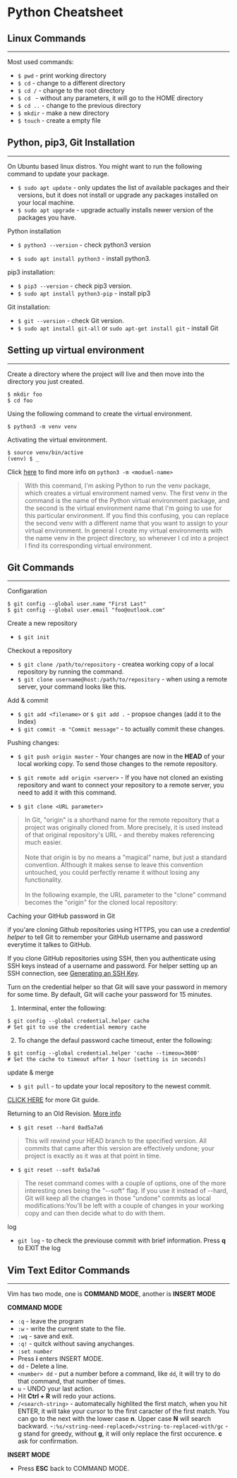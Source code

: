 # Python Cheatsheet

## Linux Commands
---

Most used commands:

- `$ pwd` - print working directory
- `$ cd` - change to a different directory
- `$ cd /` - change to the root directory
- `$ cd ` - without any parameters, it will go to the HOME directory
- `$ cd ..` - change to the previous directory
- `$ mkdir` - make a new directory
- `$ touch` - create a empty file


## Python, pip3, Git Installation
---

On Ubuntu based linux distros. You might want to run the following command to update your package.


- `$ sudo apt update` - only updates the list of available packages and their versions, but it does not install or upgrade any packages installed on your local machine.
- `$ sudo apt upgrade` - upgrade actually installs newer version of the packages you have.

Python installation

- `$ python3 --version` - check python3 version

- `$ sudo apt install python3` - install python3.

pip3 installation:

- `$ pip3 --version` - check pip3 version.
- `$ sudo apt install python3-pip` - install pip3

Git installation:

- `$ git --version` - check Git version.
- `$ sudo apt install git-all` or `sudo apt-get install git` - install Git

## Setting up virtual environment
---

Create a directory where the project will live and then move into the directory you just created.

```
$ mkdir foo
$ cd foo
```

Using the following command to create the virtual environment.

`$ python3 -m venv venv`  

Activating the virtual environment.

```
$ source venv/bin/active
(venv) $ _

```

Click [here](https://docs.python.org/3/using/cmdline.html#cmdoption-m) to find more info on `python3 -m <moduel-name>`

> With this command, I'm asking Python to run the venv package, which creates a virtual environment named venv. The first venv in the command is the name of the Python virtual environment package, and the second is the virtual environment name that I'm going to use for this particular environment. If you find this confusing, you can replace the second venv with a different name that you want to assign to your virtual environment. In general I create my virtual environments with the name venv in the project directory, so whenever I cd into a project I find its corresponding virtual environment.

## Git Commands
---

Configaration
```
$ git config --global user.name "First Last"
$ git config --global user.email "foo@outlook.com"
```

Create a new repository
- `$ git init`

Checkout a repository
- `$ git clone /path/to/repository` - createa working copy of a local repository by running the command.
- `$ git clone username@host:/path/to/repository` - when using a remote server, your command looks like this.

Add & commit
- `$ git add <filename>` or `$ git add .` - propsoe changes (add it to the Index)
- `$ git commit -m "Commit message"` - to actually commit these changes.


Pushing changes:
-  `$ git push origin master` - Your changes are now in the **HEAD** of your local working copy. To send those changes to the remote repository.

- `$ git remote add origin <server>` - If you have not cloned an existing repository and want to connect your repository to a remote server, you need to add it with this command.

- `$ git clone <URL parameter>`
>In Git, "origin" is a shorthand name for the remote repository that a project was originally cloned from. More precisely, it is used instead of that original repository's URL - and thereby makes referencing much easier.<br><br>
>Note that origin is by no means a "magical" name, but just a standard convention. Although it makes sense to leave this convention untouched, you could perfectly rename it without losing any functionality.<br><br>
>In the following example, the URL parameter to the "clone" command becomes the "origin" for the cloned local repository:

Caching your GitHub password in Git

if you'are cloning Github repositories using HTTPS, you can use a *credential helper* to tell Git to remember your GitHub username and password everytime it talkes to GitHub.

If you clone GitHub repositories using SSH, then you authenticate using SSH keys instead of a username and password. For helper setting up an SSH connection, see [Generating an SSH Key](https://help.github.com/en/github/authenticating-to-github/connecting-to-github-with-ssh).

Turn on the credential helper so that Git will save your password in memory for some time. By default, Git will cache your password for 15 minutes.
1. Interminal, enter the following:
```
$ git config --global credential.helper cache
# Set git to use the credential memory cache
```
2. To change the defaul password cache timeout, enter the following:
```
$ git config --global credential.helper 'cache --timeou=3600'
# Set the cache to timeout after 1 hour (setting is in seconds) 
```

update & merge

- `$ git pull` - to update your local repository to the newest commit.


[CLICK HERE](https://rogerdudler.github.io/git-guide/) for more Git guide.


Returning to an Old Revision. [More info](https://www.git-tower.com/learn/git/faq/restore-repo-to-previous-revision)

- `$ git reset --hard 0ad5a7a6`
> This will rewind your HEAD branch to the specified version. All commits that came after this version are effectively undone; your project is exactly as it was at that point in time.

- `$ git reset --soft 0a5a7a6`
>The reset command comes with a couple of options, one of the more interesting ones being the "--soft" flag. If you use it instead of --hard, Git will keep all the changes in those "undone" commits as local modifications:You'll be left with a couple of changes in your working copy and can then decide what to do with them.

log

- `git log` - to check the previouse commit with brief information. Press **q** to EXIT the log

## Vim Text Editor Commands
---

Vim has two mode, one is **COMMAND MODE**, another is **INSERT MODE**

**COMMAND MODE**
- `:q` - leave the program
- `:w` - write the current state to the file.
- `:wq` - save and exit.
- `:q!`  - quitck without saving anychanges.
- `:set number`
- Press **i** enters INSERT MODE.
- `dd` - Delete a line.
- `<number> dd` - put a number before a command, like `dd`, it will try to do that command, that number of times.
- `u` - UNDO your last action.
- Hit **Ctrl + R** will redo your actions.
- `/<search-string>` - automatecally highlited the first match, when you hit ENTER, it will take your cursor to the first caracter of the first match. You can go to the next with the lower case **n**. Upper case **N** will search backward.
-`:%s/<string-need-replaced>/<string-to-replaced-with/gc` - g stand for greedy, without **g**, it will only replace the first occurence. **c** ask for confirmation.  

**INSERT MODE**
- Press **ESC** back to COMMAND MODE.
